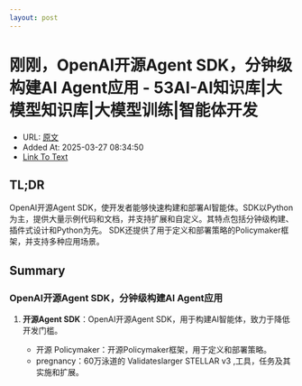 ```yaml
---
layout: post
---
```

# 刚刚，OpenAI开源Agent SDK，分钟级构建AI Agent应用 - 53AI-AI知识库|大模型知识库|大模型训练|智能体开发
- URL: [原文](https://www.53ai.com/news/OpenSourceLLM/2025031263025.html)
- Added At: 2025-03-27 08:34:50
- [Link To Text](_posts/2025-03-27-openai开源agent-sdk，分钟级构建ai-agent应用_raw.md)

## TL;DR
OpenAI开源Agent SDK，使开发者能够快速构建和部署AI智能体。SDK以Python为主，提供大量示例代码和文档，并支持扩展和自定义。其特点包括分钟级构建、插件式设计和Python为先。 SDK还提供了用于定义和部署策略的Policymaker框架，并支持多种应用场景。

## Summary
### OpenAI开源Agent SDK，分钟级构建AI Agent应用

1. **开源Agent SDK**：OpenAI开源Agent SDK，用于构建AI智能体，致力于降低开发门槛。
   
   - 开源 Policymaker：开源Policymaker框架，用于定义和部署策略。
   - pregnancy：60万泳道的 Validateslarger STELLAR v3 ,工具，任务及其实施和扩展。
